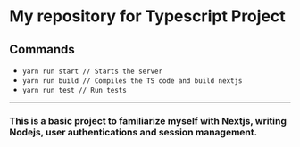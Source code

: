 # My repository for Typescript Project

## Commands
- ```yarn run start // Starts the server```
- ```yarn run build // Compiles the TS code and build nextjs```
- ```yarn run test // Run tests```

---

### This is a basic project to familiarize myself with Nextjs, writing Nodejs, user authentications and session management.

